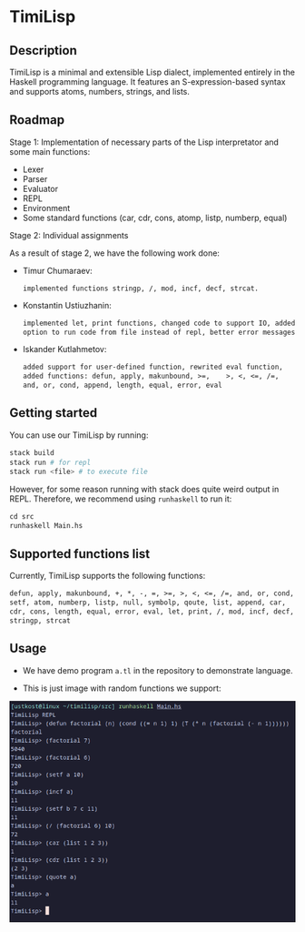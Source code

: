 # TimiLisp

## Description
TimiLisp is a minimal and extensible Lisp dialect, implemented entirely in the Haskell programming language. It features an S-expression-based syntax and supports atoms, numbers, strings, and lists.

## Roadmap

Stage 1: Implementation of necessary parts of the Lisp interpretator and some main functions:
- Lexer
- Parser
- Evaluator
- REPL
- Environment
- Some standard functions (car, cdr, cons, atomp, listp, numberp, equal)


Stage 2: Individual assignments

As a result of stage 2, we have the following work done:

- Timur Chumaraev: 
  ```
  implemented functions stringp, /, mod, incf, decf, strcat.
  ```

- Konstantin Ustiuzhanin:
  ```
  implemented let, print functions, changed code to support IO, added option to run code from file instead of repl, better error messages
  ```

- Iskander Kutlahmetov: 
  ```
  added support for user-defined function, rewrited eval function, added functions: defun, apply, makunbound, >=,    >, <, <=, /=, and, or, cond, append, length, equal, error, eval
  ```
## Getting started
You can use our TimiLisp by running:
```sh
stack build
stack run # for repl
stack run <file> # to execute file
```
However, for some reason running with stack does quite weird output in REPL. Therefore, we recommend using `runhaskell` to run it:
```
cd src
runhaskell Main.hs
```
## Supported functions list
Currently, TimiLisp supports the following functions:
```
defun, apply, makunbound, +, *, -, =, >=, >, <, <=, /=, and, or, cond, setf, atom, numberp, listp, null, symbolp, qoute, list, append, car, cdr, cons, length, equal, error, eval, let, print, /, mod, incf, decf, stringp, strcat
```
## Usage
- We have demo program `a.tl` in the repository to demonstrate language.

- This is just image with random functions we support:
  
![repl](./showcase.png)

